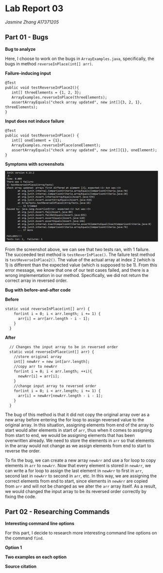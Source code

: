 # Lab Report 03
*Jasmine Zhang A17371205*

## Part 01 - Bugs

**Bug to analyze**

Here, I choose to work on the bugs in `ArrayExamples.java`, specifically, the bugs in method `reverseInPlace(int[] arr)`.

**Failure-inducing input**

```
@Test
public void testReverseInPlace2(){
   int[] threeElements = {1, 2, 3};
   ArrayExamples.reverseInPlace(threeElements);
   assertArrayEquals("check array updated", new int[]{3, 2, 1}, threeElements);
}
```

**Input does not induce failure**

```
@Test 
public void testReverseInPlace() {
   int[] oneElement = {1};
   ArrayExamples.reverseInPlace(oneElement);
   assertArrayEquals("check array updated", new int[]{1}, oneElement);
}
```

**Symptoms with screenshots**

![Image](L3S1.png)

From the screenshot above, we can see that two tests ran, with 1 failure. The succeeded test method is `testReverInPlace()`. The failure test method is `testReverseInPlace2()`. The value of the actual array at index 2 (which is 1) is different than the expected value (which is supposed to be 1). From this error message, we know that one of our test cases failed, and there is a wrong implementation in our method. Specifically, we did not return the correct array in reversed order.


**Bug with before-and-after code**

**Before**

```
static void reverseInPlace(int[] arr) {
    for(int i = 0; i < arr.length; i += 1) {
      arr[i] = arr[arr.length - i - 1];
    }
  }
```

**After**

```
  // Changes the input array to be in reversed order
  static void reverseInPlace(int[] arr) {
    //store original array
    int[] newArr = new int[arr.length];
    //copy arr to newArr
    for(int i = 0; i < arr.length; ++i){
      newArr[i] = arr[i];
    }
    //change input array to reversed order
    for(int i = 0; i < arr.length; i += 1) {
      arr[i] = newArr[newArr.length - i - 1];
    }
  }
```

The bug of this method is that it did not copy the original array over as a new array before entering the for loop to assign reversed value to the original array. In this situation, assigning elements from end of the array to start would alter elements in start of `arr`, thus when it comes to assigning from start to end, we would be assigning elements that has been overwritten already. We need to store the elements in `arr` so that elements in the array would not change as we assign elements from end to start to reverse the order.

To fix the bug, we can create a new array `newArr` and use a for loop to copy elements in `arr` to `newArr`. Now that every element is stored in `newArr`, we can write a for loop to assign the last element in `newArr` to first in `arr`, second last in `newArr` to second in `arr`, etc. In this way, we are assigning the correct elements from end to start, since elements in `newArr` are copied from `arr` and will not be changed as we alter the `arr` array itself. As a result, we would changed the input array to be its reversed order correctly by fixing the code.

## Part 02 - Researching Commands

**Interesting command line options**

For this part, I decide to research more interesting command line options on the command `find`.

**Option 1**



**Two examples on each option**


**Source citation**
